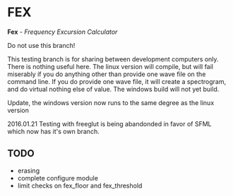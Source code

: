 # FEX

**Fex** - *Frequency Excursion Calculator*

<span color="red">Do not use this branch!</span>

This testing branch is for sharing between development computers only.  There is
nothing useful here.  The linux version will compile, but will fail miserably if
you do anything other than provide one wave file on the command line.  If you do
provide one wave file, it will create a spectrogram, and do virtual nothing else
of value.  The windows build will not yet build.

Update, the windows version now runs to the same degree as the linux version

2016.01.21 Testing with freeglut is being abandonded in favor of SFML which now
has it's own branch.

## TODO

- erasing
- complete configure module
- limit checks on fex_floor and fex_threshold
